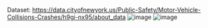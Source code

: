 Dataset: https://data.cityofnewyork.us/Public-Safety/Motor-Vehicle-Collisions-Crashes/h9gi-nx95/about_data
![image](https://github.com/user-attachments/assets/67331fe0-00d3-4a6a-9b73-0ce2a5a3b132)
![image](https://github.com/user-attachments/assets/fd028e3e-a5dd-4318-a450-3d89d9ebe813)
